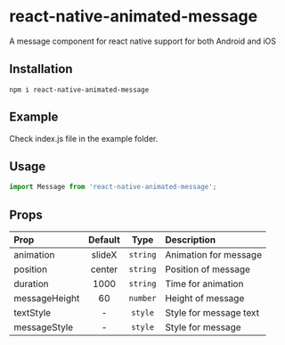 # react-native-animated-message
A message component for react native support for both Android and iOS
## Installation
`npm i react-native-animated-message`
## Example
Check index.js file in the example folder.
## Usage
```js
import Message from 'react-native-animated-message';
```
## Props
| Prop  | Default  | Type | Description |
| :------------ |:---------------:| :---------------:| :-----|
| animation | slideX | `string` | Animation for message |
| position | center | `string` | Position of message
| duration | 1000 | `string` | Time for animation
| messageHeight | 60 | `number` | Height of message
| textStyle | - | `style` | Style for message text
| messageStyle | - | `style` | Style for message

